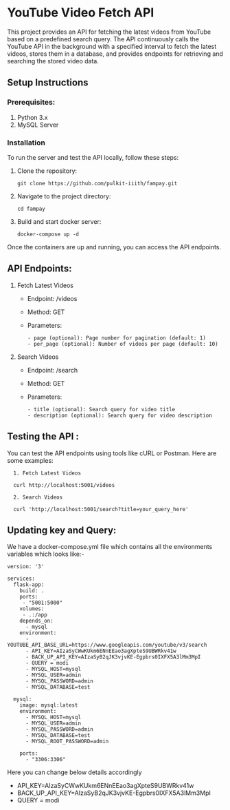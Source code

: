 # YouTube Video Fetch API

This project provides an API for fetching the latest videos from YouTube based on a predefined search query.
The API continuously calls the YouTube API in the background with a specified interval to fetch the latest videos,
stores them in a database, and provides endpoints for retrieving and searching the stored video data.


## Setup Instructions

### Prerequisites:
1. Python 3.x
2. MySQL Server


### Installation
To run the server and test the API locally, follow these steps:
  1. Clone the repository:
     ```
     git clone https://github.com/pulkit-iiith/fampay.git
      ```
     
  3. Navigate to the project directory:
     ```
     cd fampay
     ```
  3. Build and start docker server:
     ```
     docker-compose up -d
     ```
    
Once the containers are up and running, you can access the API endpoints.

## API Endpoints:

  1. Fetch Latest Videos
      - Endpoint: /videos
      - Method: GET
      - Parameters:
    
        
            - page (optional): Page number for pagination (default: 1)
            - per_page (optional): Number of videos per page (default: 10)
  2. Search Videos
      - Endpoint: /search
      - Method: GET
      - Parameters:
    
        
            - title (optional): Search query for video title
            - description (optional): Search query for video description
   
## Testing the API :

  You can test the API endpoints using tools like cURL or Postman. Here are some examples:

      1. Fetch Latest Videos
      
      curl http://localhost:5001/videos
      
      2. Search Videos
      
      curl 'http://localhost:5001/search?title=your_query_here'

## Updating key and Query:

We have a docker-compose.yml file which contains all the environments variables which looks like:-
```
version: '3'

services:
  flask-app:
    build: .
    ports:
     - "5001:5000"
    volumes:
     - .:/app
    depends_on:
      - mysql
    environment:
      - YOUTUBE_API_BASE_URL=https://www.googleapis.com/youtube/v3/search
      - API_KEY=AIzaSyCWwKUkm6ENnEEao3agXpteS9UBWRkv41w
      - BACK_UP_API_KEY=AIzaSyB2qJK3vjvKE-Egpbrs0IXFX5A3lMm3MpI
      - QUERY = modi
      - MYSQL_HOST=mysql
      - MYSQL_USER=admin
      - MYSQL_PASSWORD=admin 
      - MYSQL_DATABASE=test

  mysql:
    image: mysql:latest
    environment:
      - MYSQL_HOST=mysql
      - MYSQL_USER=admin
      - MYSQL_PASSWORD=admin
      - MYSQL_DATABASE=test
      - MYSQL_ROOT_PASSWORD=admin

    ports:
      - "3306:3306"

```
Here you can change below details accordingly
- API_KEY=AIzaSyCWwKUkm6ENnEEao3agXpteS9UBWRkv41w
- BACK_UP_API_KEY=AIzaSyB2qJK3vjvKE-Egpbrs0IXFX5A3lMm3MpI
- QUERY = modi
      
  
